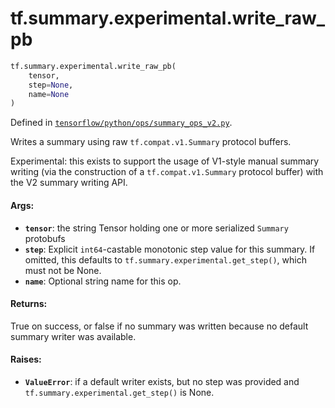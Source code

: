 <div itemscope itemtype="http://developers.google.com/ReferenceObject">
<meta itemprop="name" content="tf.summary.experimental.write_raw_pb" />
<meta itemprop="path" content="Stable" />
</div>

# tf.summary.experimental.write_raw_pb

``` python
tf.summary.experimental.write_raw_pb(
    tensor,
    step=None,
    name=None
)
```



Defined in [`tensorflow/python/ops/summary_ops_v2.py`](/code/stable/tensorflow/python/ops/summary_ops_v2.py).

Writes a summary using raw `tf.compat.v1.Summary` protocol buffers.

Experimental: this exists to support the usage of V1-style manual summary
writing (via the construction of a `tf.compat.v1.Summary` protocol buffer)
with the V2 summary writing API.

#### Args:

* <b>`tensor`</b>: the string Tensor holding one or more serialized `Summary` protobufs
* <b>`step`</b>: Explicit `int64`-castable monotonic step value for this summary. If
    omitted, this defaults to `tf.summary.experimental.get_step()`, which must
    not be None.
* <b>`name`</b>: Optional string name for this op.


#### Returns:

True on success, or false if no summary was written because no default
summary writer was available.


#### Raises:

* <b>`ValueError`</b>: if a default writer exists, but no step was provided and
    `tf.summary.experimental.get_step()` is None.